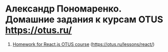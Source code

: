 # Александр Пономаренко. Домашние задания к курсам OTUS https://otus.ru/

1. [Homework for React.js OTUS course](react-2021-09/README.md) (https://otus.ru/lessons/react/)